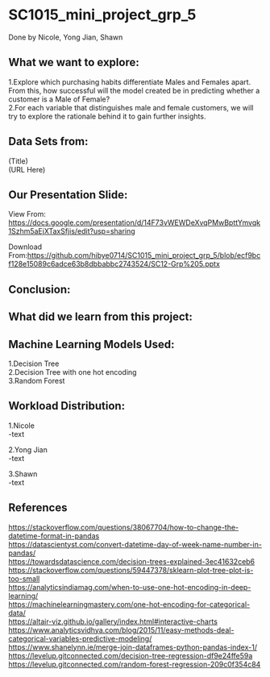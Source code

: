 # SC1015_mini_project_grp_5
Done by Nicole, Yong Jian, Shawn

## What we want to explore:
  1.Explore which purchasing habits differentiate Males and Females apart. From this, how successful will the model created be in predicting whether a customer is a Male of Female?<br />
  2.For each variable that distinguishes male and female customers, we will try to explore the rationale behind it to gain further insights.
  
## Data Sets from:
(Title)<br />
(URL Here)

## Our Presentation Slide:
View From: https://docs.google.com/presentation/d/14F73vWEWDeXvqPMwBpttYmvqk1Szhm5aEjXTaxSfjis/edit?usp=sharing

Download From:https://github.com/hibye0714/SC1015_mini_project_grp_5/blob/ecf9bcf128e15089c6adce63b8dbbabbc2743524/SC12-Grp%205.pptx
 
## Conclusion:

 
## What did we learn from this project:
 

## Machine Learning Models Used:
 1.Decision Tree<br />
 2.Decision Tree with one hot encoding<br />
 3.Random Forest
 
## Workload Distribution:
1.Nicole<br />
  -text
  
 2.Yong Jian<br />
  -text
  
 3.Shawn<br />
  -text
 
 ## References
https://stackoverflow.com/questions/38067704/how-to-change-the-datetime-format-in-pandas<br />
https://datascientyst.com/convert-datetime-day-of-week-name-number-in-pandas/<br />
https://towardsdatascience.com/decision-trees-explained-3ec41632ceb6<br />
https://stackoverflow.com/questions/59447378/sklearn-plot-tree-plot-is-too-small<br />
https://analyticsindiamag.com/when-to-use-one-hot-encoding-in-deep-learning/<br />
https://machinelearningmastery.com/one-hot-encoding-for-categorical-data/<br />
https://altair-viz.github.io/gallery/index.html#interactive-charts<br />
https://www.analyticsvidhya.com/blog/2015/11/easy-methods-deal-categorical-variables-predictive-modeling/<br />
https://www.shanelynn.ie/merge-join-dataframes-python-pandas-index-1/<br />
https://levelup.gitconnected.com/decision-tree-regression-df9e24ffe59a<br />
https://levelup.gitconnected.com/random-forest-regression-209c0f354c84
